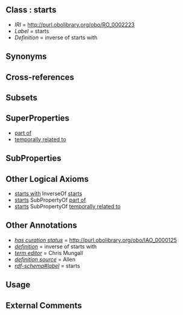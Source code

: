 
## Class : starts

 * *IRI* = http://purl.obolibrary.org/obo/RO_0002223
 * *Label* = starts
 * *Definition* = inverse of starts with

## Synonyms


## Cross-references


## Subsets


## SuperProperties

 * [part of](../../BFO/50/BFO_0000050.md)
 * [temporally related to](../../RO/22/RO_0002222.md)

## SubProperties


## Other Logical Axioms

 * [starts with](../../RO/24/RO_0002224.md) InverseOf [starts](../../RO/23/RO_0002223.md)
 * [starts](../../RO/23/RO_0002223.md) SubPropertyOf [part of](../../BFO/50/BFO_0000050.md)
 * [starts](../../RO/23/RO_0002223.md) SubPropertyOf [temporally related to](../../RO/22/RO_0002222.md)

## Other Annotations

 * *[has curation status](../../IAO/14/IAO_0000114.md)* = http://purl.obolibrary.org/obo/IAO_0000125
 * *[definition](../../IAO/15/IAO_0000115.md)* = inverse of starts with
 * *[term editor](../../IAO/17/IAO_0000117.md)* = Chris Mungall
 * *[definition source](../../IAO/19/IAO_0000119.md)* = Allen
 * *[rdf-schema#label](../../el/rdf-schema#label.md)* = starts

## Usage


## External Comments

